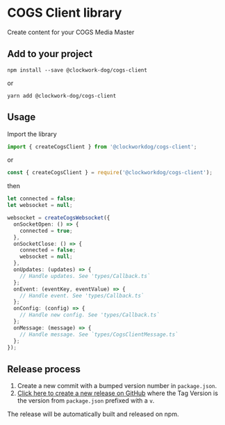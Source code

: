 # COGS Client library

Create content for your COGS Media Master

## Add to your project

```shell
npm install --save @clockwork-dog/cogs-client
```

or

```shell
yarn add @clockwork-dog/cogs-client
```

## Usage

Import the library

```ts
import { createCogsClient } from '@clockworkdog/cogs-client';
```

or

```js
const { createCogsClient } = require('@clockworkdog/cogs-client');
```

then

```ts
let connected = false;
let websocket = null;

websocket = createCogsWebsocket({
  onSocketOpen: () => {
    connected = true;
  },
  onSocketClose: () => {
    connected = false;
    websocket = null;
  },
  onUpdates: (updates) => {
    // Handle updates. See 'types/Callback.ts`
  };
  onEvent: (eventKey, eventValue) => {
    // Handle event. See 'types/Callback.ts`
  };
  onConfig: (config) => {
    // Handle new config. See 'types/Callback.ts`
  };
  onMessage: (message) => {
    // Handle message. See `types/CogsClientMessage.ts`
  };
});
```

## Release process

1. Create a new commit with a bumped version number in `package.json`.
2. [Click here to create a new release on GitHub](https://github.com/clockwork-dog/cogs-client-lib/releases/new) where the Tag Version is the version from `package.json` prefixed with a `v`.

The release will be automatically built and released on npm.
